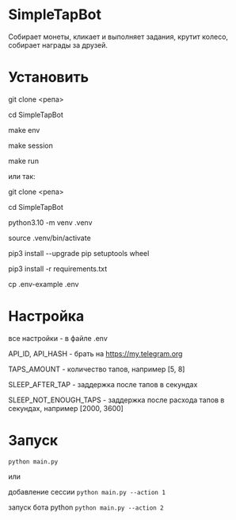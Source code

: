 # SimpleTapBot

Собирает монеты, кликает и выполняет задания, крутит колесо, собирает награды за друзей.

# Установить

git clone <репа>

cd SimpleTapBot

make env

make session

make run



или так:

git clone <репа>

cd SimpleTapBot

python3.10 -m venv .venv

source .venv/bin/activate

pip3 install --upgrade pip setuptools wheel

pip3 install -r requirements.txt

cp .env-example .env


# Настройка
все настройки - в файле .env

API_ID, API_HASH - брать на https://my.telegram.org

TAPS_AMOUNT - количество тапов, например [5, 8]

SLEEP_AFTER_TAP - заддержка после тапов в секундах

SLEEP_NOT_ENOUGH_TAPS - заддержка после расхода тапов в секундах, например [2000, 3600]


# Запуск 
`python main.py`

или

добавление сессии `python main.py --action 1`

запуск бота python `python main.py --action 2`
